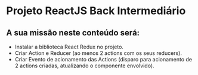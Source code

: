 # Projeto ReactJS Back Intermediário

## A sua missão neste conteúdo será:

- Instalar a biblioteca React Redux no projeto.
- Criar Action e Reducer (ao menos 2 actions com os seus reducers).
- Criar Evento de acionamento das Actions (disparo para acionamento de 2 actions criadas, atualizando o componente envolvido).
